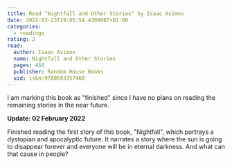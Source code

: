 ```yaml
---
title: Read "Nightfall and Other Stories" by Isaac Asimov
date: 2022-03-23T19:05:54.4308607+01:00
categories:
  - readings
rating: 2
read:
  author: Isaac Asimov
  name: Nightfall and Other Stories
  pages: 416
  publisher: Random House Books
  uid: isbn:9780593357460
---
```


I am marking this book as "finished" since I have no plans on reading the remaining stories in the near future.

**Update: 02 February 2022**

Finished reading the first story of this book, "Nightfall", which portrays a dystopian and apocalyptic future. It narrates a story where the sun is going to disappear forever and everyone will be in eternal darkness. And what can that cause in people?
